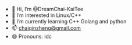 - 👋 Hi, I’m @DreamChai-KaiTee
- 👀 I’m interested in Linux/C++
- 🌱 I’m currently learning C++ Golang and python
- 📫 chaiqinzheng@gmail.com
- 😄 Pronouns: idc

<!---
DreamChai-KaiTee/DreamChai-KaiTee is a ✨ special ✨ repository because its `README.md` (this file) appears on your GitHub profile.
You can click the Preview link to take a look at your changes.
--->

